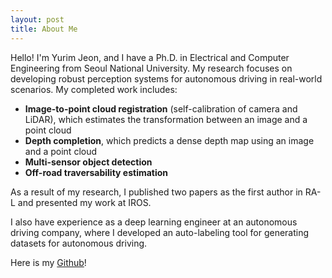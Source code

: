 ```yaml
---
layout: post
title: About Me
---
```


Hello! I'm Yurim Jeon, and I have a Ph.D. in Electrical and Computer Engineering from Seoul National University. My research focuses on developing robust perception systems for autonomous driving in real-world scenarios. My completed work includes:

* **Image-to-point cloud registration** (self-calibration of camera and LiDAR), which estimates the transformation between an image and a point cloud
* **Depth completion**, which predicts a dense depth map using an image and a point cloud
* **Multi-sensor object detection**
* **Off-road traversability estimation**

As a result of my research, I published two papers as the first author in RA-L and presented my work at IROS. 

I also have experience as a deep learning engineer at an autonomous driving company, where I developed an auto-labeling tool for generating datasets for autonomous driving.

Here is my [Github](https://github.com/yurimjeon1892)!

<!-- Here is my educational background:

+ M.S. / Ph.D. in Electrical and Computer Engineering (Mar, 2017 ~ Feb, 2023)
    + Seoul National University, Seoul, Republic of Korea
    + Vehicle Intelligence Laboratory

+ B.S. in Electrical and Computer Engineering (Mar, 2012 ~ Feb, 2017)
    + Seoul National University, Seoul, Republic of Korea -->